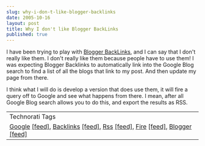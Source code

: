 ```yaml
---
slug: why-i-don-t-like-blogger-backlinks
date: 2005-10-16
layout: post
title: Why I don't like Blogger BackLinks
published: true
---
```

I have been trying to play with <a href="http://help.blogger.com/default/bin/answer.py?answer=1235&amp;topic=39">Blogger BackLinks</a>, and I can say that I don't really like them.  I don't really like them because people have to use them!  I was expecting Blogger Backlinks to automatically link into the Google Blog search to find a list of all the blogs that link to my post.  And then update my page from there.<p />I think what I will do is develop a version that does use them,  it will fire a query off to Google and see what happens from there.  I mean, after all Google Blog search allows you to do this, and export the results as RSS.<p /><table class="TechnoratiHead TagHeader">
<tr><td>Technorati Tags</td></tr>
<tr class="Technorati"><td>
<a href="http://www.technorati.com/tag/Google" class="Tag" rel="tag">Google</a> <a href="http://feeds.technorati.com/feed/posts/tag/Google" class="Tag">[feed]</a>, <a href="http://www.technorati.com/tag/Backlinks" class="Tag" rel="tag">Backlinks</a> <a href="http://feeds.technorati.com/feed/posts/tag/Backlinks" class="Tag">[feed]</a>, <a href="http://www.technorati.com/tag/Rss" class="Tag" rel="tag">Rss</a> <a href="http://feeds.technorati.com/feed/posts/tag/Rss" class="Tag">[feed]</a>, <a href="http://www.technorati.com/tag/Fire" class="Tag" rel="tag">Fire</a> <a href="http://feeds.technorati.com/feed/posts/tag/Fire" class="Tag">[feed]</a>, <a href="http://www.technorati.com/tag/Blogger" class="Tag" rel="tag">Blogger</a> <a href="http://feeds.technorati.com/feed/posts/tag/Blogger" class="Tag">[feed]</a>
</td></tr>
</table><div class="blogger-post-footer"><img class="posterous_download_image" src="https://blogger.googleusercontent.com/tracker/8109338-112946037926633408?l=www.kinlan.co.uk%2Findex.html" height="1" alt="" width="1" /></div>

